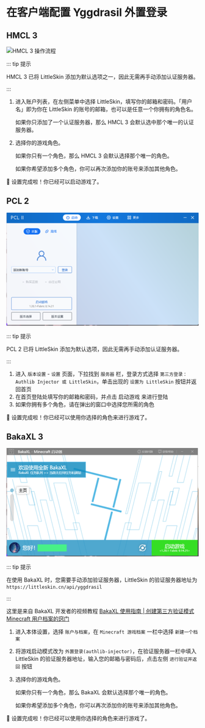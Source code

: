 # 在客户端配置 Yggdrasil 外置登录

## HMCL 3

![HMCL 3 操作流程](./assets/hmcl-3-5-5.webp)

::: tip 提示

HMCL 3 已将 LittleSkin 添加为默认选项之一，因此无需再手动添加认证服务器。

:::

1. 进入账户列表，在左侧菜单中选择 LittleSkin，填写你的邮箱和密码。「用户名」即为你在 LittleSkin 的账号的邮箱，也可以是任意一个你拥有的角色名。

    如果你只添加了一个认证服务器，那么 HMCL 3 会默认选中那个唯一的认证服务器。

2. 选择你的游戏角色。

    如果你只有一个角色，那么 HMCL 3 会默认选择那个唯一的角色。

    如果你希望添加多个角色，你可以再次添加你的账号来添加其他角色。

:tada: 设置完成啦！你已经可以启动游戏了。

## PCL 2

![PCL 2 操作流程](./assets/PCL2-2-6-14.webp)

::: tip 提示

PCL 2 已将 LittleSkin 添加为默认选项，因此无需再手动添加认证服务器。

:::

1. 进入 `版本设置` - `设置` 页面，下拉找到 `服务器` 栏，登录方式选择 `第三方登录：Authlib Injector 或 LittleSkin`，单击出现的 `设置为 LittleSkin` 按钮并返回首页
2. 在首页登陆处填写你的邮箱和密码，并点击 启动游戏 来进行登陆
3. 如果你拥有多个角色，请在弹出的窗口中选择您所需的角色
   
:tada: 设置完成啦！你已经可以使用你选择的角色来进行游戏了。


## BakaXL 3

![BakaXL 3 操作流程](./assets/BakaXL3-5-0-0.webp)

::: tip 提示

在使用 BakaXL 时，您需要手动添加验证服务器，LittleSkin 的验证服务器地址为 `https://littleskin.cn/api/yggdrasil`

:::

这里是来自 BakaXL 开发者的视频教程 [BakaXL 使用指南 | 创建第三方验证模式 Minecraft 用户档案的窍门](https://www.bilibili.com/video/BV1W741197Bv/)

1. 进入本体设置，选择 `账户与档案`，在 `Minecraft 游戏档案` 一栏中选择 `新建一个档案`
2. 将游戏启动模式改为 `外置登录(authlib-injector)`，在验证服务器一栏中填入 LittleSkin 的验证服务器地址，输入您的邮箱与密码后，点击左侧 `进行验证并返回` 按钮
3. 选择你的游戏角色。

    如果你只有一个角色，那么 BakaXL 会默认选择那个唯一的角色。

    如果你希望添加多个角色，你可以再次添加你的账号来添加其他角色。
    
:tada: 设置完成啦！你已经可以使用你选择的角色来进行游戏了。